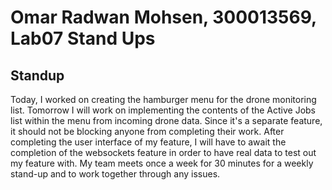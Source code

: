 # Omar Radwan Mohsen, 300013569, Lab07 Stand Ups
## Standup
Today, I worked on creating the hamburger menu for the drone monitoring list. Tomorrow I will work on implementing the contents of the Active Jobs list within the menu from incoming drone data. Since it's a separate feature, it should not be blocking anyone from completing their work. After completing the user interface of my feature, I will have to await the completion of the websockets feature in order to have real data to test out my feature with. My team meets once a week for 30 minutes for a weekly stand-up and to work together through any issues.